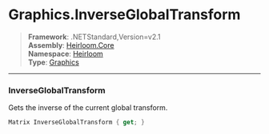 # Graphics.InverseGlobalTransform

> **Framework**: .NETStandard,Version=v2.1  
> **Assembly**: [Heirloom.Core][0]  
> **Namespace**: [Heirloom][0]  
> **Type**: [Graphics][1]

--------------------------------------------------------------------------------

### InverseGlobalTransform

Gets the inverse of the current global transform.

```cs
Matrix InverseGlobalTransform { get; }
```

[0]: ../Heirloom.Core.md
[1]: Heirloom.Graphics.md
